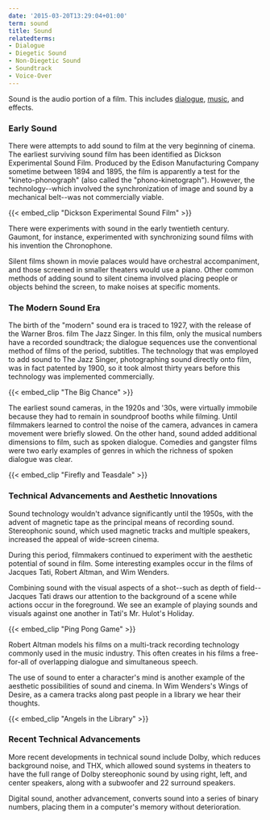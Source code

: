 ```yaml
---
date: '2015-03-20T13:29:04+01:00'
term: sound
title: Sound
relatedterms:
- Dialogue
- Diegetic Sound
- Non-Diegetic Sound
- Soundtrack
- Voice-Over
---
```


Sound is the audio portion of a film. <!--more-->This includes
[dialogue](../dialogue/), [music](../music/), and effects.

### Early Sound

There were attempts to add sound to film at the very beginning of
cinema. The earliest surviving sound film has been identified as
Dickson Experimental Sound Film. Produced by the Edison Manufacturing
Company sometime between 1894 and 1895, the film is apparently a test
for the "kineto-phonograph" (also called the
"phono-kinetograph"). However, the technology--which involved the
synchronization of image and sound by a mechanical belt--was not
commercially viable.

{{< embed_clip "Dickson Experimental Sound Film" >}}

There were experiments with sound in the early twentieth century.
Gaumont, for instance, experimented with synchronizing sound films
with his invention the Chronophone.

Silent films shown in movie palaces would have orchestral
accompaniment, and those screened in smaller theaters would use a
piano. Other common methods of adding sound to silent cinema involved
placing people or objects behind the screen, to make noises at
specific moments.

### The Modern Sound Era

The birth of the "modern" sound era is traced to 1927, with the
release of the Warner Bros. film The Jazz Singer. In this film, only
the musical numbers have a recorded soundtrack; the dialogue sequences
use the conventional method of films of the period, subtitles. The
technology that was employed to add sound to The Jazz Singer,
photographing sound directly onto film, was in fact patented by 1900,
so it took almost thirty years before this technology was implemented
commercially.

{{< embed_clip "The Big Chance" >}}

The earliest sound cameras, in the 1920s and '30s, were virtually
immobile because they had to remain in soundproof booths while
filming. Until filmmakers learned to control the noise of the camera,
advances in camera movement were briefly slowed. On the other hand,
sound added additional dimensions to film, such as spoken
dialogue. Comedies and gangster films were two early examples of
genres in which the richness of spoken dialogue was clear.

{{< embed_clip "Firefly and Teasdale" >}}

### Technical Advancements and Aesthetic Innovations

Sound technology wouldn't advance significantly until the 1950s, with
the advent of magnetic tape as the principal means of recording
sound. Stereophonic sound, which used magnetic tracks and multiple
speakers, increased the appeal of wide-screen cinema.

During this period, filmmakers continued to experiment with the
aesthetic potential of sound in film. Some interesting examples occur
in the films of Jacques Tati, Robert Altman, and Wim Wenders.

Combining sound with the visual aspects of a shot--such as depth of
field--Jacques Tati draws our attention to the background of a scene
while actions occur in the foreground. We see an example of playing
sounds and visuals against one another in Tati's Mr. Hulot's Holiday.

{{< embed_clip "Ping Pong Game" >}}

Robert Altman models his films on a multi-track recording technology
commonly used in the music industry. This often creates in his films a
free-for-all of overlapping dialogue and simultaneous speech.

The use of sound to enter a character's mind is another example of the
aesthetic possibilities of sound and cinema. In Wim Wenders's Wings of
Desire, as a camera tracks along past people in a library we hear
their thoughts.

{{< embed_clip "Angels in the Library" >}}

### Recent Technical Advancements

More recent developments in technical sound include Dolby, which
reduces background noise, and THX, which allowed sound systems in
theaters to have the full range of Dolby stereophonic sound by using
right, left, and center speakers, along with a subwoofer and 22
surround speakers.

Digital sound, another advancement, converts sound into a series of
binary numbers, placing them in a computer's memory without
deterioration.